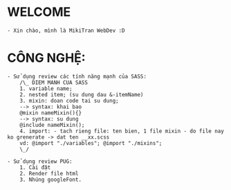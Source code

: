 # WELCOME

    - Xin chào, mình là MikiTran WebDev :D

# CÔNG NGHỆ:

    - Sử dụng review các tính năng mạnh của SASS:
        /\_ DIEM MANH CUA SASS
        1. variable name;
        2. nested item; (su dung dau &-itemName)
        3. mixin: doan code tai su dung;
        --> syntax: khai bao
        @mixin nameMixin(){}
        --> syntax: su dung
        @include nameMixin();
        4. import: - tach rieng file: ten bien, 1 file mixin - do file nay ko grenerate -> dat ten __xx.scss
        vd: @import "./variables"; @import "./mixins";
        \_/

    - Sử dụng review PUG:
        1. Cài đặt
        2. Render file html
        3. Nhúng googleFont.
